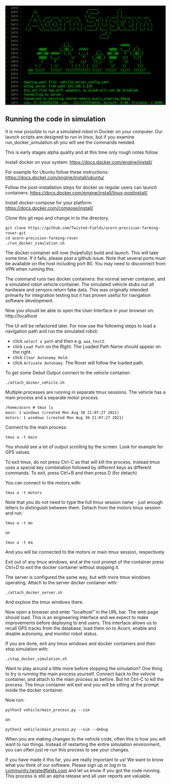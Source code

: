 ![A screenshot of the terminal running acorn code.](docs/acorn_sim.png)

## Running the code in simulation

It is now possible to run a simulated robot in Docker on
your computer. Our launch scripts are designed to run in linux, but if
you examine run_docker_simulation.sh you will see the commands needed.

This is early stages alpha quality and at this time only rough notes follow.

Install docker on your system:
https://docs.docker.com/engine/install/

For example for Ubuntu follow these instructions:
https://docs.docker.com/engine/install/ubuntu/

Follow the post-installation steps for docker so regular users can launch
containers:
https://docs.docker.com/engine/install/linux-postinstall/

Install docker-compose for your platform.
https://docs.docker.com/compose/install/

Clone this git repo and change in to the directory.
```
git clone https://github.com/Twisted-Fields/acorn-precision-farming-rover.git
cd acorn-precision-farming-rover
./run_docker_simulation.sh
```

The docker container will now (hopefully) build and launch. This will take
some time. If it fails, please post a github issue. Note that several ports
must be available on the host including port 80. You may need to disconnect
from VPN when running this.

The command runs two docker containers: the normal server container, and a
simulated robot vehicle container. The simulated vehicle stubs out all
hardware and sensors return fake data. This was originally intended primarily
for integration testing but it has proven useful for navigation software
development.

Now you should be able to open the User Interface in your browser on:
http://localhost

The UI will be refactored later. For now use the following steps to load a
navigation path and run the simulated robot:
- click `select a path` and then e.g. `aaa_test3`.
- click `Load Path` on the Right. The Loaded Path Name should appear on the right.
- click `Clear Autonomy Hold`.
- click `Activate Autonomy`. The Rover will follow the loaded path.


To get some Debut Output connect to the vehicle container:
```
./attach_docker_vehicle.sh
```
Multiple processes are running in separate tmux sessions. The vehicle has a main
process and a separate motor process.
```
/home/acorn # tmux ls
main: 1 windows (created Mon Aug 30 21:07:27 2021)
motors: 1 windows (created Mon Aug 30 21:07:27 2021)
```
Connect to the main process:
```
tmux a -t main
```
You should see a lot of output scrolling by the screen. Look for example for
GPS values.

To exit tmux, do not press Ctrl-C as that will kill the process. Instead tmux
uses a special key combination followed by different keys as different commands.
To exit, press Ctrl+B and then press D (for detach)

You can connect to the motors with:
```
tmux a -t motors
```

Note that you do not need to type the full tmux session name - just enough
letters to distinguish between them. Detach from the motors tmux session and
run:
```
tmux a -t mo
```
or
```
tmux a -t ma
```
And you will be connected to the motors or main tmux session, respectively.

Exit out of any tmux windows, and at the root prompt of the container press
Ctrl+D to exit the docker container without stopping it.

The server is configured the same way, but with more tmux windows operating.
Attach to the server docker container with:
```
./attach_docker_server.sh
```

And explore the tmux windows there.

Now open a browser and enter "localhost" in the URL bar. The web page should
load. This is an engineering interface and we expect to make improvements before
deploying to end users. This interface allows us to recall GPS tracks from
the database, load them on to Acorn, enable and disable autonomy, and monitor
robot status.

If you are done, exit any tmux windows and docker containers and then stop
simulation with:
```
./stop_docker_simulation.sh
```

Want to play around a little more before stopping the simulation? One thing to
try is running the main process yourself. Connect back to the vehicle container,
and attach to the main process as before. But hit Ctrl-C to kill the process.
The tmux container will exit and you will be sitting at the prompt inside the
docker container.

Now run:
```
python3 vehicle/main_process.py --sim
```
or:
```
python3 vehicle/main_process.py --sim --debug
```
When you are making changes to the vehicle code, often this is how you will want
to run things. Instead of restarting the entire simulation environment, you can
often just re-run this process to see your changes.

If you have made it this far, you are really important to us! We want to know
what you think of our software. Please sign up or log in to
[community.twistedfields.com](https://community.twistedfields.com/) and let us
know if you got the code running. This process is still an alpha release and
all user reports are valuable.
